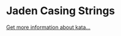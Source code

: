 Jaden Casing Strings
=
[Get more information about kata...](https://www.codewars.com//kata/5390bac347d09b7da40006f6)